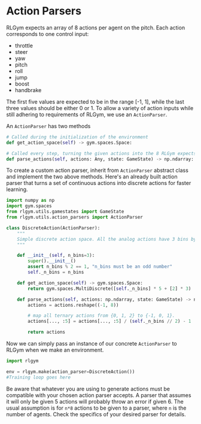 # Action Parsers

RLGym expects an array of 8 actions per agent on the pitch. Each action corresponds to one control input:

* throttle
* steer
* yaw
* pitch
* roll
* jump
* boost
* handbrake

The first five values are expected to be in the range [-1, 1], while the last three values should be either 0 or 1.
To allow a variety of action inputs while still adhering to requirements of RLGym, we use an `ActionParser`.

An `ActionParser` has two methods

```python
# Called during the initialization of the environment
def get_action_space(self) -> gym.spaces.Space:

# Called every step, turning the given actions into the 8 RLGym expects
def parse_actions(self, actions: Any, state: GameState) -> np.ndarray:
```

To create a custom action parser, inherit from `ActionParser` abstract class and implement the two above methods.
Here's an already built action parser that turns a set of continuous actions into discrete actions for faster learning.

```python
import numpy as np
import gym.spaces
from rlgym.utils.gamestates import GameState
from rlgym.utils.action_parsers import ActionParser

class DiscreteAction(ActionParser):
    """
    Simple discrete action space. All the analog actions have 3 bins by default: -1, 0 and 1.
    """

    def __init__(self, n_bins=3):
        super().__init__()
        assert n_bins % 2 == 1, "n_bins must be an odd number"
        self._n_bins = n_bins

    def get_action_space(self) -> gym.spaces.Space:
        return gym.spaces.MultiDiscrete([self._n_bins] * 5 + [2] * 3)

    def parse_actions(self, actions: np.ndarray, state: GameState) -> np.ndarray:
        actions = actions.reshape((-1, 8))

        # map all ternary actions from {0, 1, 2} to {-1, 0, 1}.
        actions[..., :5] = actions[..., :5] / (self._n_bins // 2) - 1

        return actions
```

Now we can simply pass an instance of our concrete `ActionParser` to RLGym when we make an environment.

```python
import rlgym

env = rlgym.make(action_parser=DiscreteAction())
#Training loop goes here
```

Be aware that whatever you are using to generate actions must be compatible with your chosen action parser accepts.
A parser that assumes it will only be given 5 actions will probably throw an error if given 6.
The usual assumption is for `n*8` actions to be given to a parser, where `n` is the number of agents.
Check the specifics of your desired parser for details.
